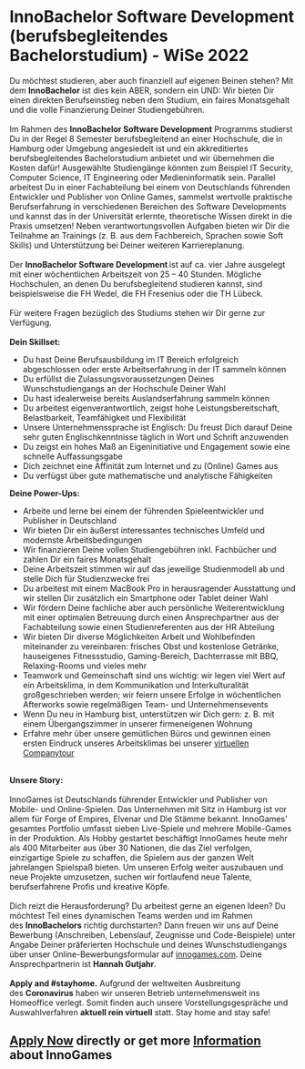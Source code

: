 <h1>InnoBachelor Software Development (berufsbegleitendes Bachelorstudium) - WiSe 2022</h1>
<p><span>Du m&ouml;chtest studieren, aber auch finanziell auf eigenen Beinen stehen? Mit dem&nbsp;<strong>InnoBachelor</strong>&nbsp;ist dies kein ABER, sondern ein UND: Wir bieten Dir einen direkten Berufseinstieg neben dem Studium, ein faires Monatsgehalt und die volle Finanzierung Deiner Studiengeb&uuml;hren.</span><br /><br /><span>Im Rahmen des&nbsp;<strong>InnoBachelor Software Development</strong>&nbsp;Programms studierst Du in der Regel 8 Semester berufsbegleitend an einer&nbsp;Hochschule, die in Hamburg oder Umgebung angesiedelt ist und ein akkreditiertes berufsbegleitendes Bachelorstudium anbietet und wir &uuml;bernehmen die Kosten daf&uuml;r! Ausgew&auml;hlte Studieng&auml;nge k&ouml;nnten zum Beispiel IT Security, Computer Science, IT Engineering oder Medieninformatik sein. Parallel arbeitest Du in einer Fachabteilung bei einem von Deutschlands f&uuml;hrenden Entwickler und Publisher von Online Games, sammelst wertvolle praktische Berufserfahrung in verschiedenen Bereichen des Software Developments und kannst das in der Universit&auml;t erlernte, theoretische Wissen direkt in die Praxis umsetzen! Neben verantwortungsvollen Aufgaben bieten wir Dir die Teilnahme an Trainings (z. B. aus dem Fachbereich, Sprachen sowie Soft Skills) und Unterst&uuml;tzung bei Deiner weiteren Karriereplanung.</span><br /><br /><span>Der&nbsp;<strong>InnoBachelor Software Development&nbsp;</strong>ist auf ca. vier Jahre ausgelegt mit einer w&ouml;chentlichen Arbeitszeit von 25 &ndash; 40 Stunden. M&ouml;gliche Hochschulen, an denen Du berufsbegleitend studieren kannst, sind beispielsweise die FH Wedel, die FH Fresenius oder die TH L&uuml;beck.</span><br /><br /><span>F&uuml;r weitere Fragen bez&uuml;glich des Studiums stehen wir Dir gerne zur Verf&uuml;gung.</span><br /><br /><span><strong>Dein Skillset:<br /></strong></span></p><ul><li><span>Du hast Deine Berufsausbildung im IT Bereich erfolgreich abgeschlossen oder erste Arbeitserfahrung in der IT sammeln k&ouml;nnen</span></li><li><span>Du erf&uuml;llst die Zulassungsvoraussetzungen Deines Wunschstudiengangs an der Hochschule Deiner Wahl</span></li><li><span>Du hast idealerweise bereits Auslandserfahrung sammeln k&ouml;nnen</span></li><li><span>Du arbeitest eigenverantwortlich, zeigst hohe Leistungsbereitschaft, Belastbarkeit, Teamf&auml;higkeit und Flexibilit&auml;t</span></li><li><span>Unsere Unternehmenssprache ist Englisch: Du freust Dich darauf Deine sehr guten Englischkenntnisse t&auml;glich in Wort und Schrift anzuwenden</span></li><li><span>Du zeigst ein hohes Ma&szlig; an Eigeninitiative und Engagement sowie eine schnelle Auffassungsgabe</span></li><li><span>Dich zeichnet eine Affinit&auml;t zum Internet und zu (Online) Games aus</span></li><li><span>Du verf&uuml;gst &uuml;ber gute mathematische und analytische F&auml;higkeiten</span></li></ul><p><span><strong>Deine Power-Ups:</strong></span><span><strong>&nbsp;<br /></strong></span></p><ul><li><span>Arbeite und lerne bei einem der f&uuml;hrenden Spieleentwickler und Publisher in Deutschland</span></li><li><span>Wir bieten Dir ein &auml;u&szlig;erst interessantes technisches Umfeld und modernste Arbeitsbedingungen</span></li><li><span>Wir finanzieren Deine vollen Studiengeb&uuml;hren inkl. Fachb&uuml;cher und zahlen Dir ein faires Monatsgehalt<br /></span></li><li><span>Deine Arbeitszeit stimmen wir auf das jeweilige Studienmodell ab und stelle Dich f&uuml;r Studienzwecke frei</span></li><li><span>Du arbeitest mit einem MacBook Pro in herausragender Ausstattung und wir stellen Dir zus&auml;tzlich</span><span>&nbsp;ein Smartphone oder Tablet deiner Wahl<br /></span></li><li><span>Wir f&ouml;rdern Deine fachliche aber auch pers&ouml;nliche Weiterentwicklung mit einer optimalen Betreuung durch einen Ansprechpartner aus der Fachabteilung sowie einen Studienreferenten aus der HR Abteilung</span></li><li><span>Wir bieten Dir diverse M&ouml;glichkeiten Arbeit und Wohlbefinden miteinander zu vereinbaren:</span><span>&nbsp;frisches Obst und kostenlose Getr&auml;nke, hauseigenes Fitnessstudio, Gaming-Bereich, Dachterrasse mit BBQ, Relaxing-Rooms</span><span>&nbsp;und vieles mehr&nbsp;</span></li><li><span>Teamwork und Gemeinschaft sind uns wichtig: wir legen viel Wert auf ein Arbeitsklima, in dem Kommunikation und Interkulturalit&auml;t gro&szlig;geschrieben werden; wir feiern unsere Erfolge in w&ouml;chentlichen Afterworks sowie regelm&auml;&szlig;igen Team- und Unternehmensevents</span><span><br /></span></li><li><span>Wenn Du neu in Hamburg bist, unterst&uuml;tzen wir Dich gern: z. B. mit einem &Uuml;bergangszimmer in unserer firmeneigenen Wohnung</span></li><li>Erfahre mehr &uuml;ber unsere gem&uuml;tlichen B&uuml;ros und gewinnen einen ersten Eindruck unseres Arbeitsklimas bei unserer<span>&nbsp;</span><a href="https://www.youtube.com/watch?v=yZR6GlDxRag">virtuellen Companytour</a><span></span></li></ul><p><strong><br />Unsere Story:<br /><br /></strong><span>InnoGames ist Deutschlands f&uuml;hrender Entwickler und Publisher von Mobile- und Online-Spielen. Das Unternehmen mit Sitz in Hamburg ist vor allem f&uuml;r Forge of Empires, Elvenar und Die St&auml;mme bekannt. InnoGames' gesamtes Portfolio umfasst sieben Live-Spiele und mehrere Mobile-Games in der Produktion.</span><span>&nbsp;Als Hobby gestartet besch&auml;ftigt InnoGames heute mehr als 400 Mitarbeiter aus &uuml;ber 30 Nationen, die das Ziel verfolgen, einzigartige Spiele zu schaffen, die Spielern aus der ganzen Welt jahrelangen Spielspa&szlig; bieten. Um unseren Erfolg weiter auszubauen und neue Projekte umzusetzen, suchen wir fortlaufend neue Talente, berufserfahrene Profis und kreative K&ouml;pfe.<br /><br /></span><span>Dich reizt die Herausforderung? Du arbeitest gerne an eigenen Ideen? Du m&ouml;chtest Teil eines dynamischen Teams werden und im Rahmen des&nbsp;<strong>InnoBachelors</strong>&nbsp;richtig durchstarten? Dann freuen wir uns auf Deine Bewerbung (Anschreiben, Lebenslauf, Zeugnisse und Code-Beispiele) unter Angabe Deiner pr&auml;ferierten Hochschule&nbsp;und deines Wunschstudiengangs &uuml;ber unser Online-Bewerbungsformular auf&nbsp;<a href="http://innogames.com/" rel="nofollow">innogames.com</a>. Deine Ansprechpartnerin ist&nbsp;<strong>Hannah Gutjahr</strong>.&nbsp;<br /><br /></span><span><strong>Apply and #stayhome.</strong>&nbsp;Aufgrund der weltweiten Ausbreitung des&nbsp;<strong>Coronavirus</strong>&nbsp;haben wir unseren Betrieb unternehmensweit ins Homeoffice verlegt. Somit finden auch unsere Vorstellungsgespr&auml;che und Auswahlverfahren&nbsp;<strong>aktuell rein virtuell</strong>&nbsp;statt. Stay home and stay safe!</span></p>

<h2><a href="https://jobs.jobvite.com/careers/innogames/job/oOQDgfwh/apply?__jvst=Job+Board&__jvsd=github_jobs_repo">Apply Now</a> directly or get more <a href="https://www.innogames.com/career/detail/job/innobachelor-software-development-berufsbegleitendes-bachelorstudium-wise-2022/?s=github_jobs_repo">Information</a> about InnoGames</h2>